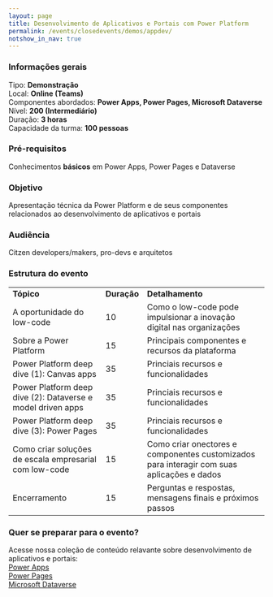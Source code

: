 ```yaml
---
layout: page
title: Desenvolvimento de Aplicativos e Portais com Power Platform
permalink: /events/closedevents/demos/appdev/
notshow_in_nav: true
---
```


### Informações gerais

Tipo: **Demonstração**  
Local: **Online (Teams)**  
Componentes abordados: **Power Apps, Power Pages, Microsoft Dataverse**  
Nível: **200 (Intermediário)**  
Duração: **3 horas**  
Capacidade da turma: **100 pessoas**  

### Pré-requisitos

Conhecimentos **básicos** em Power Apps, Power Pages e Dataverse

### Objetivo

Apresentação técnica da Power Platform e de seus componentes relacionados ao desenvolvimento de aplicativos e portais

### Audiência

Citzen developers/makers, pro-devs e arquitetos

### Estrutura do evento

<table class="tablewborders">
<tbody align="left">
  <tr>
    <td><b>Tópico</b></td>
    <td><b>Duração</b></td>
    <td><b>Detalhamento</b></td>
  </tr>
  <tr>
    <td>A oportunidade do low-code</td>
    <td>10</td>
    <td>Como o low-code pode impulsionar a inovação digital nas organizações</td>
  </tr>
  <tr>
    <td>Sobre a Power Platform</td>
    <td>15</td>
    <td>Principais componentes e recursos da plataforma</td>
  </tr>
  <tr>
    <td>Power Platform deep dive (1): Canvas apps</td>
    <td>35</td>
    <td>Princiais recursos e funcionalidades</td>
  </tr>
  <tr>
    <td>Power Platform deep dive (2): Dataverse e model driven apps</td>
    <td>35</td>
    <td>Princiais recursos e funcionalidades</td>
  </tr>
  <tr>
    <td>Power Platform deep dive (3): Power Pages</td>
    <td>35</td>
    <td>Princiais recursos e funcionalidades</td>
  </tr>
  <tr>
    <td>Como criar soluções de escala empresarial com low-code</td>
    <td>15</td>
    <td>Como criar onectores e componentes customizados para interagir com suas aplicações e dados</td>
  </tr>
  <tr>
    <td>Encerramento</td>
    <td>15</td>
    <td>Perguntas e respostas, mensagens finais e próximos passos</td>
  </tr>
</tbody>
</table>

### Quer se preparar para o evento?

Acesse nossa coleção de conteúdo relavante sobre desenvolvimento de aplicativos e portais:  
[Power Apps](../../../../getready/powerapps)  
[Power Pages](../../../../getready/powerpages)  
[Microsoft Dataverse](../../../../getready/dataverse)
